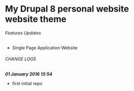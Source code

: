 # My Drupal 8 personal website website theme

###### Features Updates
- Single Page Application Website


###### CHANGE LOGS
***01 January 2016 13:54***
- first initial repo
